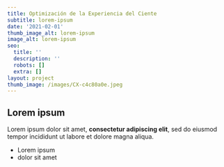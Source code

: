 ```yaml
---
title: Optimización de la Experiencia del Ciente
subtitle: lorem-ipsum
date: '2021-02-01'
thumb_image_alt: lorem-ipsum
image_alt: lorem-ipsum
seo:
  title: ''
  description: ''
  robots: []
  extra: []
layout: project
thumb_image: /images/CX-c4c80a0e.jpeg
---
```

## Lorem ipsum

Lorem ipsum dolor sit amet, **consectetur adipiscing elit**, sed do eiusmod tempor incididunt ut labore et dolore magna aliqua.

- Lorem ipsum
- dolor sit amet